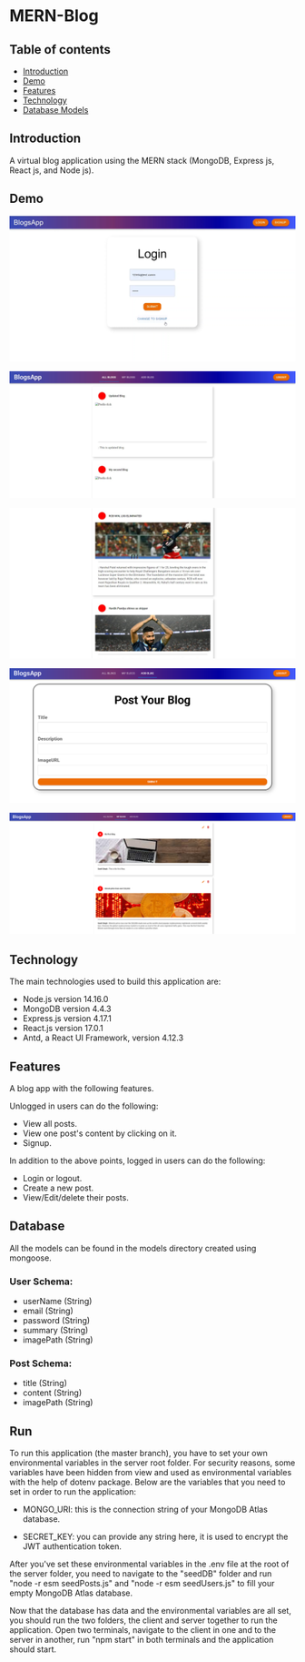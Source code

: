 # MERN-Blog

## Table of contents

- [Introduction](#introduction)
- [Demo](#demo)
- [Features](#features)
- [Technology](#technology)
- [Database Models](#database)

## Introduction

A virtual blog application using the MERN stack (MongoDB, Express js, React js, and Node js).

## Demo

![Image description](login.png)

![Image description](home1.png)

![Image description](home3.png)

![Image description](Addblogs.png)

![Image description](myBlogs.png)


## Technology

The main technologies used to build this application are:

- Node.js version 14.16.0
- MongoDB version 4.4.3
- Express.js version 4.17.1
- React.js version 17.0.1
- Antd, a React UI Framework, version 4.12.3

## Features

A blog app with the following features.

Unlogged in users can do the following:

- View all posts.
- View one post's content by clicking on it.
- Signup.

In addition to the above points, logged in users can do the following:

- Login or logout.
- Create a new post.
- View/Edit/delete their posts.

## Database

All the models can be found in the models directory created using mongoose.

### User Schema:

- userName (String)
- email (String)
- password (String)
- summary (String)
- imagePath (String)

### Post Schema:

- title (String)
- content (String)
- imagePath (String)

## Run

To run this application (the master branch), you have to set your own environmental variables in the server root folder. For security reasons, some variables have been hidden from view and used as environmental variables with the help of dotenv package. Below are the variables that you need to set in order to run the application:

- MONGO_URI: this is the connection string of your MongoDB Atlas database.

- SECRET_KEY: you can provide any string here, it is used to encrypt the JWT authentication token.

After you've set these environmental variables in the .env file at the root of the server folder, you need to navigate to the "seedDB" folder and run "node -r esm seedPosts.js" and "node -r esm seedUsers.js" to fill your empty MongoDB Atlas database.

Now that the database has data and the environmental variables are all set, you should run the two folders, the client and server together to run the application. Open two terminals, navigate to the client in one and to the server in another, run "npm start" in both terminals and the application should start.
